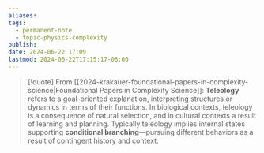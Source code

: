 ```yaml
---
aliases: 
tags:
  - permanent-note
  - topic-physics-complexity
publish: 
date: 2024-06-22 17:09
lastmod: 2024-06-22T17:15:17-06:00
---
```

>[!quote] From [[2024-krakauer-foundational-papers-in-complexity-science|Foundational Papers in Complexity Science]]:
>**Teleology** refers to a goal-oriented explanation, interpreting structures or dynamics in terms of their functions. In biological contexts, teleology is a consequence of natural selection, and in cultural contexts a result of learning and planning. Typically teleology implies internal states supporting **conditional branching**—pursuing different behaviors as a result of contingent history and context.